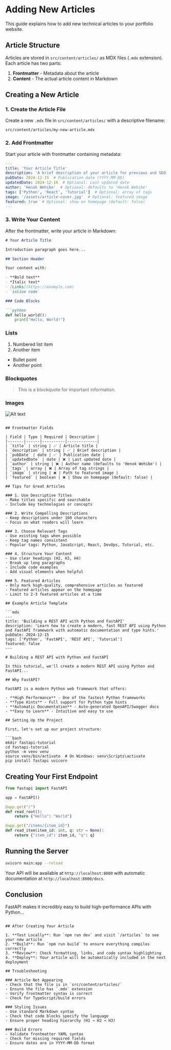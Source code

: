 # Adding New Articles

This guide explains how to add new technical articles to your portfolio website.

## Article Structure

Articles are stored in `src/content/articles/` as MDX files (`.mdx` extension). Each article has two parts:

1. **Frontmatter** - Metadata about the article
2. **Content** - The actual article content in Markdown

## Creating a New Article

### 1. Create the Article File

Create a new `.mdx` file in `src/content/articles/` with a descriptive filename:

```
src/content/articles/my-new-article.mdx
```

### 2. Add Frontmatter

Start your article with frontmatter containing metadata:

```yaml
---
title: 'Your Article Title'
description: 'A brief description of your article for previews and SEO'
pubDate: 2024-12-15  # Publication date (YYYY-MM-DD)
updatedDate: 2024-12-16  # Optional: Last updated date
author: 'Henok Wehibe'  # Optional: defaults to 'Henok Wehibe'
tags: ['Python', 'React', 'Tutorial']  # Optional: array of tags
image: '/assets/article-cover.jpg'  # Optional: featured image
featured: true  # Optional: show on homepage (default: false)
---
```

### 3. Write Your Content

After the frontmatter, write your article in Markdown:

```markdown
# Your Article Title

Introduction paragraph goes here...

## Section Header

Your content with:

- **Bold text**
- *Italic text*
- [Links](https://example.com)
- `inline code`

### Code Blocks

```python
def hello_world():
    print("Hello, World!")
```

### Lists

1. Numbered list item
2. Another item

- Bullet point
- Another point

### Blockquotes

> This is a blockquote for important information.

### Images

![Alt text](/assets/image.jpg)
```

## Frontmatter Fields

| Field | Type | Required | Description |
|-------|------|----------|-------------|
| `title` | string | ✅ | Article title |
| `description` | string | ✅ | Brief description |
| `pubDate` | date | ✅ | Publication date |
| `updatedDate` | date | ❌ | Last updated date |
| `author` | string | ❌ | Author name (defaults to 'Henok Wehibe') |
| `tags` | array | ❌ | Array of tag strings |
| `image` | string | ❌ | Path to featured image |
| `featured` | boolean | ❌ | Show on homepage (default: false) |

## Tips for Great Articles

### 1. Use Descriptive Titles
- Make titles specific and searchable
- Include key technologies or concepts

### 2. Write Compelling Descriptions
- Keep descriptions under 160 characters
- Focus on what readers will learn

### 3. Choose Relevant Tags
- Use existing tags when possible
- Keep tag names consistent
- Popular tags: Python, JavaScript, React, DevOps, Tutorial, etc.

### 4. Structure Your Content
- Use clear headings (H2, H3, H4)
- Break up long paragraphs
- Include code examples
- Add visual elements when helpful

### 5. Featured Articles
- Only mark high-quality, comprehensive articles as featured
- Featured articles appear on the homepage
- Limit to 2-3 featured articles at a time

## Example Article Template

```mdx
---
title: 'Building a REST API with Python and FastAPI'
description: 'Learn how to create a modern, fast REST API using Python and FastAPI framework with automatic documentation and type hints.'
pubDate: 2024-12-15
tags: ['Python', 'FastAPI', 'REST API', 'Tutorial']
featured: false
---

# Building a REST API with Python and FastAPI

In this tutorial, we'll create a modern REST API using Python and FastAPI...

## Why FastAPI?

FastAPI is a modern Python web framework that offers:

- **High Performance** - One of the fastest Python frameworks
- **Type Hints** - Full support for Python type hints
- **Automatic Documentation** - Auto-generated OpenAPI/Swagger docs
- **Easy to Learn** - Intuitive and easy to use

## Setting Up the Project

First, let's set up our project structure:

```bash
mkdir fastapi-tutorial
cd fastapi-tutorial
python -m venv venv
source venv/bin/activate  # On Windows: venv\Scripts\activate
pip install fastapi uvicorn
```

## Creating Your First Endpoint

```python
from fastapi import FastAPI

app = FastAPI()

@app.get("/")
def read_root():
    return {"Hello": "World"}

@app.get("/items/{item_id}")
def read_item(item_id: int, q: str = None):
    return {"item_id": item_id, "q": q}
```

## Running the Server

```bash
uvicorn main:app --reload
```

Your API will be available at `http://localhost:8000` with automatic documentation at `http://localhost:8000/docs`.

## Conclusion

FastAPI makes it incredibly easy to build high-performance APIs with Python...
```

## After Creating Your Article

1. **Test Locally**: Run `npm run dev` and visit `/articles` to see your new article
2. **Build**: Run `npm run build` to ensure everything compiles correctly
3. **Review**: Check formatting, links, and code syntax highlighting
4. **Deploy**: Your article will be automatically included in the next deployment

## Troubleshooting

### Article Not Appearing
- Check that the file is in `src/content/articles/`
- Ensure the file has `.mdx` extension
- Verify frontmatter syntax is correct
- Check for TypeScript/build errors

### Styling Issues
- Use standard Markdown syntax
- Check that code blocks specify the language
- Ensure proper heading hierarchy (H1 → H2 → H3)

### Build Errors
- Validate frontmatter YAML syntax
- Check for missing required fields
- Ensure dates are in YYYY-MM-DD format
